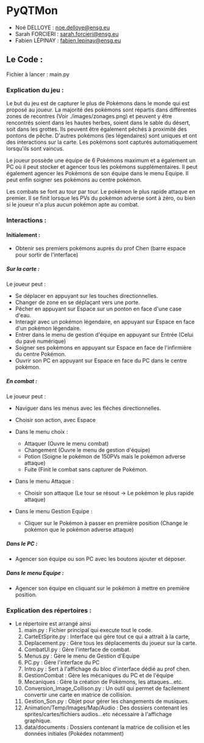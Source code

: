 # PyQTMon

* Noé DELLOYE : noe.delloye@ensg.eu
* Sarah FORCIERI : sarah.forcieri@ensg.eu
* Fabien LÉPINAY : fabien.lepinay@ensg.eu

## Le Code :

Fichier à lancer : main.py

### Explication du jeu :

  Le but du jeu est de capturer le plus de Pokémons dans le monde qui est proposé au joueur. La majorité des pokémons sont répartis dans différentes zones de recontres (Voir ./images/zonages.png) et peuvent y être rencontrés soient dans les hautes herbes, soient dans le sable du désert, soit dans les grottes. Ils peuvent être également pêchés à proximité des pontons de pêche. D'autres pokémons (les légendaires) sont uniques et ont des interactions sur la carte.
  Les pokémons sont capturés automatiquement lorsqu'ils sont vaincus.

  Le joueur possède une équipe de 6 Pokémons maximum et a également un PC où il peut stocker et agencer tous les pokémons supplémentaires. Il peut également agencer les Pokémons de son équipe dans le menu Equipe. Il peut enfin soigner ses pokémons au centre pokémon. 

  Les combats se font au tour par tour. Le pokémon le plus rapide attaque en premier. Il se finit lorsque les PVs du pokémon adverse sont à zéro, ou bien si le joueur n'a plus aucun pokémon apte au combat. 

### Interactions :

#### Initialement :
  - Obtenir ses premiers pokémons auprès du prof Chen (barre espace pour sortir de l'interface)

##### Sur la carte :

Le joueur peut :
- Se déplacer en appuyant sur les touches directionnelles.
- Changer de zone en se déplaçant vers une porte.
- Pêcher en appuyant sur Espace sur un ponton en face d'une case d'eau.
- Interagir avec un pokémon légendaire, en appuyant sur Espace en face d'un pokémon légendaire.
- Entrer dans le menu de gestion d'équipe en appuyant sur Entrée (Celui du pavé numérique)
- Soigner ses pokémons en appuyant sur Espace en face de l'infirmière du centre Pokémon.
- Ouvrir son PC en appuyant sur Espace en face du PC dans le centre pokémon.

##### En combat :
Le joueur peut :
- Naviguer dans les menus avec les fléches directionnelles.
- Choisir son action, avec Espace

- Dans le menu choix :
  * Attaquer (Ouvre le menu combat)
  * Changement (Ouvre le menu de gestion d'équipe)
  * Potion (Soigne le pokémon de 150PVs mais le pokémon adverse attaque)
  * Fuite (Finit le combat sans capturer de Pokémon.

- Dans le menu Attaque :
  * Choisir son attaque (Le tour se résout -> Le pokémon le plus rapide attaque)
  
- Dans le menu Gestion Equipe :
  * Cliquer sur le Pokémon à passer en première position (Change le pokémon que le pokémon adverse attaque)


##### Dans le PC : 
  - Agencer son équipe ou son PC avec les boutons ajouter et déposer.

##### Dans le menu Equipe :
  - Agencer son équipe en cliquant sur le pokémon à mettre en première position.

### Explication des répertoires :

* Le répertoire est arrangé ainsi
  1. main.py : Fichier principal qui execute tout le code. 
  2. CarteEtSprite.py : Interface qui gère tout ce qui a attrait à la carte, 
  3. Deplacement.py : Gère tous les déplacements du joueur sur la carte.
  4. CombatUI.py : Gère l'interface de combat.
  5. Menus.py : Gère le menu de Gestion d'Equipe
  6. PC.py : Gère l'interface du PC
  7. Intro.py : Sert à l'affichage du bloc d'interface dédié au prof chen. 
  8. GestionCombat : Gère les mécaniques du PC et de l'équipe
  9. Mecaniques : Gère la création de Pokémons, les attaques...etc.
  10. Conversion_Image_Collison.py : Un outil qui permet de facilement convertir une carte en matrice de collision.
  11. Gestion_Son.py : Objet pour gérer les changements de musiques. 
  12. Animation/Temp/Images/Map/Audio : Des dossiers contenant les sprites/cartes/fichiers audios...etc nécessaire à l'affichage graphique. 
  13. data/documents : Dossiers contenant la matrice de collision et les données initiales (Pokédex notamment)
